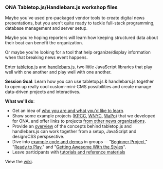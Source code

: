 ### ONA Tabletop.js/Handlebars.js workshop files

Maybe you've used pre-packaged vendor tools to create digital news presentations, but you aren't quite ready to tackle full-stack programming, database management and server setup.

Maybe you're hoping reporters will learn how keeping structured data about their beat can benefit the organization.

Or maybe you're looking for a tool that help organize/display information when that breaking news event happens.

Enter [tabletop.js](https://github.com/jsoma/tabletop) and [handlebars.js](http://handlebarsjs.com/), two little JavaScript libraries that play well with one another and play well with one another.

**Session Goal**: Learn how you can use tabletop.js & handlebars.js together to open up really cool custom-mini-CMS possibilities and create manage data-driven projects and interactives.

**What we'll do**:

* Get an idea of [who you are and what you'd like to learn](http://bit.ly/onatabletop).
* Show some example projects ([KPCC](http://www.projects.chrislkeller.com/demos/ona-workshop/3-getting-awesome-with-the-styles/), [WNYC](http://project.wnyc.org/ona-handlebars-demo/), [WaPo](http://wpona.com/)) that we developed for ONA, and offer links to projects [from other news organizations](https://github.com/chrislkeller/ona-workshop/wiki/Project-Examples).
* Provide an [overview](https://github.com/chrislkeller/ona-workshop/wiki/Getting-Started) of the concepts behind tabletop.js and handlebars.js can work together from a setup, JavaScript and design/CSS perspsective.
* Dive into [example code and demos](https://github.com/chrislkeller/ona-workshop/wiki/Links-to-Demos) in groups -- "[Beginner Project](https://github.com/chrislkeller/ona-workshop/tree/master/1-beginner-project)," "[Ready to Play](https://github.com/chrislkeller/ona-workshop/tree/master/2-creating-separate-template-files)," and "[Getting Awesome With the Styles](https://github.com/chrislkeller/ona-workshop/tree/master/3-getting-awesome-with-the-styles)".
* Leave participants with [tutorials and reference materials](https://github.com/chrislkeller/ona-workshop/wiki/Tutorials-and-Reference)

View the [wiki](https://github.com/chrislkeller/ona-workshop/wiki).